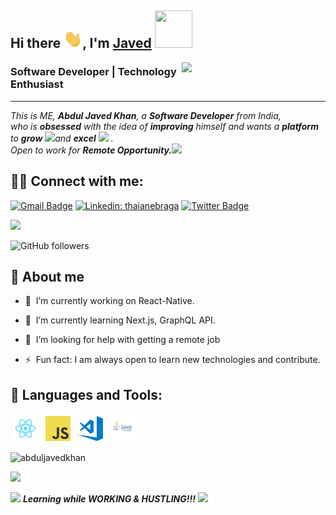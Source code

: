 ## Hi there <img src="https://raw.githubusercontent.com/ABSphreak/ABSphreak/master/gifs/Hi.gif" width="30px">, I'm [Javed](https://github.com/abduljavedkhan/abduljavedkhan) <img src="https://media.giphy.com/media/3o7qE1YN7aBOFPRw8E/giphy.gif" width="60" height="60">
<img align='right' src="https://media.giphy.com/media/3o7qE1YN7aBOFPRw8E/giphy.gif" width="230">

<h3 align="left">Software Developer | Technology Enthusiast</h3>
<hr>
<p align="left">
  <em>
      This is ME, <b>Abdul Javed Khan</b>, a <b>Software Developer</b> from India,<br>who is <b>obsessed</b>
    with the idea of <b>improving</b> himself and wants a <b>platform</b> to 
    <b>grow</b> <img src="https://github.com/TheDudeThatCode/TheDudeThatCode/blob/master/Assets/Rocket.gif" width="18px">and 
    <b>excel</b> <img src="https://github.com/TheDudeThatCode/TheDudeThatCode/blob/master/Assets/Medal.gif" width="20px">&nbsp.<br>
      Open to work for <b>Remote Opportunity.</b><img src="https://github.com/TheDudeThatCode/TheDudeThatCode/blob/master/Assets/Developer.gif" width="30px">
    </em> 
  <br>

</p>


## 🙋‍♂️ Connect with me:

[![Gmail Badge](https://img.shields.io/badge/-abduljaved314@gmail.com-c14438?style=flat-square&logo=Gmail&logoColor=white&link=mailto:abduljaved314@gmail.com)](mailto:abduljaved314@gmail.com)
[![Linkedin: thaianebraga](https://img.shields.io/badge/-@abduljavedkhan-blue?style=flat-square&logo=Linkedin&logoColor=white&link=https://www.linkedin.com/in/abdul-javed-khan-ba11b5104/)](https://www.linkedin.com/in/abdul-javed-khan-ba11b5104/)
[![Twitter Badge](https://img.shields.io/badge/@abduljavedkhan-1ca0f1?style=flat-square&labelColor=1ca0f1&logo=twitter&logoColor=white&link=https://twitter.com/aspiringDev_ajk)](https://twitter.com/aspiringDev_ajk)

![](https://komarev.com/ghpvc/?username=abduljavedkhan)

![GitHub followers](https://img.shields.io/github/followers/abduljavedkhan?label=Follow&style=social)


## 📖 About me

- 🔭 &nbsp;I’m currently working on React-Native.

- 🌱 &nbsp;I’m currently learning Next.js, GraphQL API.

- 🤔 &nbsp;I’m looking for help with getting a remote job

- ⚡ &nbsp;Fun fact: I am always open to learn new technologies and contribute.


## 🧰 Languages and Tools:
<p align="left">
    
<img src="https://raw.githubusercontent.com/github/explore/80688e429a7d4ef2fca1e82350fe8e3517d3494d/topics/react/react.png" alt="React" height="40" style="vertical-align:top; margin:4px">
<img src="https://raw.githubusercontent.com/github/explore/80688e429a7d4ef2fca1e82350fe8e3517d3494d/topics/javascript/javascript.png" alt="Javascript" height="40" style="vertical-align:top; margin:4px">
<img src="https://raw.githubusercontent.com/github/explore/80688e429a7d4ef2fca1e82350fe8e3517d3494d/topics/visual-studio-code/visual-studio-code.png" alt="VS Code" height="40" style="vertical-align:top; margin:4px">
<img src="https://raw.githubusercontent.com/github/explore/80688e429a7d4ef2fca1e82350fe8e3517d3494d/topics/java/java.png" alt="Java" height="40" style="vertical-align:top; margin:4px">
</p>

<p align="left"> <img src="https://github-readme-stats.vercel.app/api?username=abduljavedkhan&show_icons=true&theme=radical" alt="abduljavedkhan" /> 
</p> 
<p align="left">
    <img src="https://github-readme-stats.vercel.app/api/top-langs/?username=abduljavedkhan&theme=radical" />
</p>
<p align="left">
  <img src="https://media.giphy.com/media/VgCDAzcKvsR6OM0uWg/giphy.gif" width="50" /> <b><i>Learning while WORKING & HUSTLING!!!</i></b> <img src="https://media.giphy.com/media/7j2hfyeVcDtf2/giphy.gif" width="50" /></p>
<!--
**abduljavedkhan/abduljavedkhan** is a ✨ _special_ ✨ repository because its `README.md` (this file) appears on your GitHub profile.

Here are some ideas to get you started:

- 🔭 I’m currently working on ...
- 🌱 I’m currently learning ...
- 👯 I’m looking to collaborate on ...
- 🤔 I’m looking for help with ...
- 💬 Ask me about ...
- 📫 How to reach me: ...
- 😄 Pronouns: ...
- ⚡ Fun fact: ...
-->
